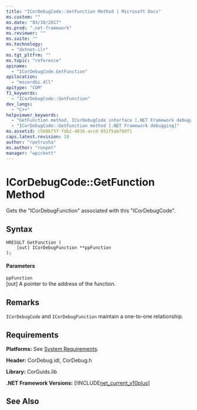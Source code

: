 ```yaml
---
title: "ICorDebugCode::GetFunction Method | Microsoft Docs"
ms.custom: ""
ms.date: "03/30/2017"
ms.prod: ".net-framework"
ms.reviewer: ""
ms.suite: ""
ms.technology: 
  - "dotnet-clr"
ms.tgt_pltfrm: ""
ms.topic: "reference"
apiname: 
  - "ICorDebugCode.GetFunction"
apilocation: 
  - "mscordbi.dll"
apitype: "COM"
f1_keywords: 
  - "ICorDebugCode::GetFunction"
dev_langs: 
  - "C++"
helpviewer_keywords: 
  - "GetFunction method, ICorDebugCode interface [.NET Framework debugging]"
  - "ICorDebugCode::GetFunction method [.NET Framework debugging]"
ms.assetid: c568b737-fdb2-4816-accd-051f5ab760f1
caps.latest.revision: 10
author: "rpetrusha"
ms.author: "ronpet"
manager: "wpickett"
---
```

# ICorDebugCode::GetFunction Method
Gets the "ICorDebugFunction" associated with this "ICorDebugCode".  
  
## Syntax  
  
```  
HRESULT GetFunction (  
    [out] ICorDebugFunction **ppFunction  
);  
```  
  
#### Parameters  
 `ppFunction`  
 [out] A pointer to the address of the function.  
  
## Remarks  
 `ICorDebugCode` and `ICorDebugFunction` maintain a one-to-one relationship.  
  
## Requirements  
 **Platforms:** See [System Requirements](../../../../docs/framework/get-started/system-requirements.md).  
  
 **Header:** CorDebug.idl, CorDebug.h  
  
 **Library:** CorGuids.lib  
  
 **.NET Framework Versions:** [!INCLUDE[net_current_v10plus](../../../../includes/net-current-v10plus-md.md)]  
  
## See Also  
 